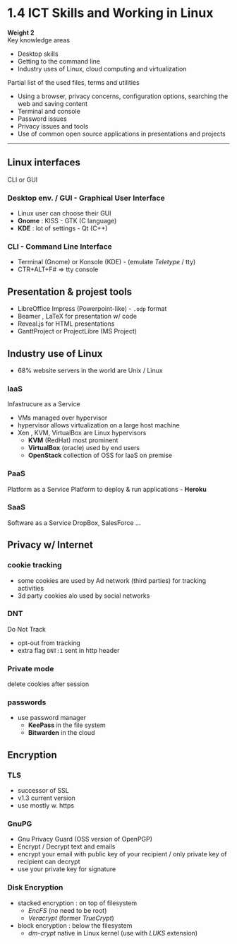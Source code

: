 # 1.4 ICT Skills and Working in Linux

**Weight 2**\
Key knowledge areas

- Desktop skills
- Getting to the command line
- Industry uses of Linux, cloud computing and virtualization

Partial list of the used files, terms and utilities

- Using a browser, privacy concerns, configuration options, searching the web and saving
content
- Terminal and console
- Password issues
- Privacy issues and tools
- Use of common open source applications in presentations and projects

---

## Linux interfaces

CLI or GUI

### Desktop env. / GUI - Graphical User Interface

- Linux user can choose their GUI
- **Gnome** : KISS - GTK (C language)
- **KDE** : lot of settings - Qt (C++)

### CLI - Command Line Interface

- Terminal (Gnome) or Konsole (KDE) - (emulate *Teletype* / tty)
- CTR+ALT+F# => tty console

## Presentation & projest tools

- LibreOffice Impress (Powerpoint-like) - `.odp` format
- Beamer , LaTeX for presentation w/ code
- Reveal.js for HTML presentations
- GanttProject or ProjectLibre (MS Project)

## Industry use of Linux

- 68% website servers in the world are Unix / Linux

### IaaS

Infastrucure as a Service

- VMs managed over hypervisor
- hypervisor allows virtualization on a large host machine
- Xen , KVM, VirtualBox are Linux hypervisors
  - **KVM** (RedHat) most prominent
  - **VirtualBox** (oracle) used by end users
  - **OpenStack** collection of OSS for IaaS on premise

### PaaS

Platform as a Service
Platform to deploy & run applications - **Heroku** 

### SaaS

Software as a Service
DropBox, SalesForce ...

## Privacy w/ Internet

### cookie tracking

- some cookies are used by Ad network (third parties) for tracking activities
- 3d party cookies alo used by social networks

### DNT

Do Not Track

- opt-out from tracking
- extra flag `DNT:1` sent in http header

### Private mode

delete cookies after session

### passwords

- use password manager
  - **KeePass** in the file system
  - **Bitwarden** in the cloud

## Encryption

### TLS

- successor of SSL
- v1.3 current version
- use mostly w. https

### GnuPG

- Gnu Privacy Guard (OSS version of OpenPGP)
- Encrypt / Decrypt text and emails
- encrypt your email with public key of your recipient / only private key of recipient can decrypt
- use your private key for signature

### Disk Encryption

- stacked encryption : on top of filesystem
  - *EncFS* (no need to be root)
  - *Veracrypt* (former *TrueCrypt*)
- block encryption : below the filesystem
  - *dm-crypt* native in Linux kernel (use with *LUKS* extension)